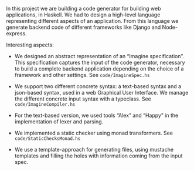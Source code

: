 In this project we are building a code generator for building web applications, in Haskell. 
We had to design a high-level language representing different aspects of an application. 
From this language we generate backend code of different frameworks like Django and Node-express. 

Interesting aspects:
* We designed an abstract representation of an “Imagine specification”. This specification captures 
  the input of the code generator, necessary to build a complete backend application depending on 
  the choice of a framework and other settings. See `code/ImagineSpec.hs`

* We support two different concrete syntax: a text-based syntax and a json-based syntax, 
  used in a web Graphical User Interface. We manage the different concrete input syntax with a typeclass.
  See `code/ImagineCompiler.hs`

* For the text-based version, we used tools “Alex” and “Happy” in the implementation of lexer and parsing.

* We implemented a static checker using monad transformers. See `code/StaticChecksMonad.hs`

* We use a template-approach for generating files, using mustache templates and filling the holes with 
  information coming from the input spec.


